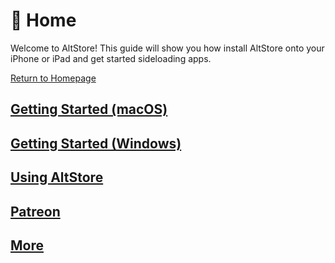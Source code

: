 # 🏡 Home

Welcome to AltStore! This guide will show you how install AltStore onto your iPhone or iPad and get started sideloading apps.

[Return to Homepage](https://altstore.io)

## [Getting Started (macOS)](broken-reference)

## [Getting Started (Windows)](getting-started/how-to-install-altstore-windows.md)

## [Using AltStore](how-to-use-altstore/your-altstore.md)

## [Patreon](broken-reference)

## [More](more/press.md)

